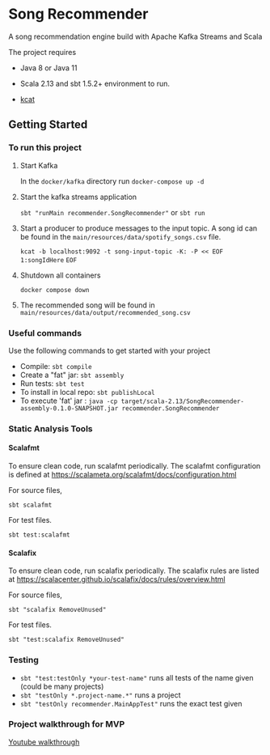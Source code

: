 # Song Recommender

A song recommendation engine build with Apache Kafka Streams and Scala

The project requires 

- Java 8 or Java 11 

- Scala 2.13 and sbt 1.5.2+ environment to run.

- [kcat](https://github.com/edenhill/kcat)

## Getting Started

### To run this project

1. Start Kafka

    In the `docker/kafka` directory run `docker-compose up -d`

2. Start the kafka streams application 

    `sbt "runMain recommender.SongRecommender"` or `sbt run`

3. Start a producer to produce messages to the input topic. A song id can be found in the `main/resources/data/spotify_songs.csv` file.

   `kcat -b localhost:9092 -t song-input-topic -K: -P << EOF`
   `1:songIdHere`
   `EOF`

4. Shutdown all containers

    `docker compose down`

5. The recommended song will be found in `main/resources/data/output/recommended_song.csv`

### Useful commands

 Use the following commands to get started with your project

- Compile: `sbt compile`
- Create a "fat" jar: `sbt assembly`
- Run tests: `sbt test`
- To install in local repo: `sbt publishLocal`
- To execute 'fat' jar : `java -cp target/scala-2.13/SongRecommender-assembly-0.1.0-SNAPSHOT.jar recommender.SongRecommender`

### Static Analysis Tools

#### Scalafmt

To ensure clean code, run scalafmt periodically. The scalafmt configuration is defined at <https://scalameta.org/scalafmt/docs/configuration.html>

For source files,

`sbt scalafmt`

For test files.

`sbt test:scalafmt`

#### Scalafix

To ensure clean code, run scalafix periodically. The scalafix rules are listed at <https://scalacenter.github.io/scalafix/docs/rules/overview.html>

For source files,

`sbt "scalafix RemoveUnused"`

For test files.

`sbt "test:scalafix RemoveUnused"`

### Testing

- `sbt "test:testOnly *your-test-name"` runs all tests of the name given (could be many projects)
- `sbt "testOnly *.project-name.*"` runs a project
- `sbt "testOnly recommender.MainAppTest"` runs the exact test given


### Project walkthrough for MVP

[Youtube walkthrough](https://www.youtube.com/watch?v=DyHWdd0oyME)
